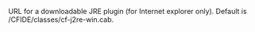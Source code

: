 URL for a downloadable JRE plugin (for Internet explorer only). Default is
		/CFIDE/classes/cf-j2re-win.cab.